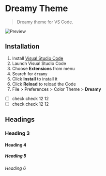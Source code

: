 # Dreamy Theme

> Dreamy theme for VS Code.

![Preview](images/preview.gif)

## Installation

1. Install [Visual Studio Code](https://code.visualstudio.com/)
2. Launch Visual Studio Code
3. Choose **Extensions** from menu
4. Search for `dreamy`
5. Click **Install** to install it
6. Click **Reload** to reload the Code
7. File > Preferences > Color Theme > **Dreamy**

-[ ] check check 12 12
-[ ] check check 12 12

## Headings

### Heading 3

#### Heading 4

##### Heading 5

###### Heading 6
